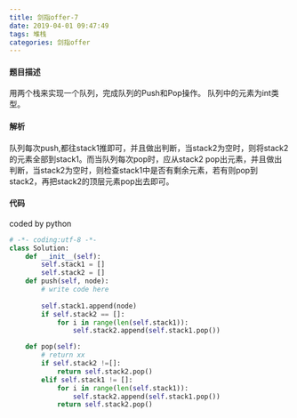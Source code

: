 ```yaml
---
title: 剑指offer-7
date: 2019-04-01 09:47:49
tags: 堆栈
categories: 剑指offer
---
```


#### 题目描述

用两个栈来实现一个队列，完成队列的Push和Pop操作。 队列中的元素为int类型。 

<!-- more -->

#### 解析

队列每次push,都往stack1推即可，并且做出判断，当stack2为空时，则将stack2的元素全部到stack1。而当队列每次pop时，应从stack2 pop出元素，并且做出判断，当stack2为空时，则检查stack1中是否有剩余元素，若有则pop到stack2，再把stack2的顶层元素pop出去即可。

#### 代码

coded by python

```python
# -*- coding:utf-8 -*-
class Solution:
    def __init__(self):
        self.stack1 = []
        self.stack2 = []
    def push(self, node):
        # write code here
        
        self.stack1.append(node)
        if self.stack2 == []:
            for i in range(len(self.stack1)):
                self.stack2.append(self.stack1.pop())

    def pop(self):
        # return xx
        if self.stack2 !=[]:
            return self.stack2.pop()
        elif self.stack1 != []:
            for i in range(len(self.stack1)):
                self.stack2.append(self.stack1.pop())
            return self.stack2.pop()
        
```


